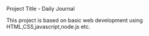 Project Title - Daily Journal

This project is based on basic web development using HTML,CSS,javascript,node.js etc.
